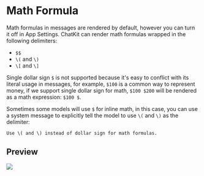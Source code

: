 # Math Formula

Math formulas in messages are rendered by default, however you can turn it off in App Settings. ChatKit can render math formulas wrapped in the following delimiters:

- `$$`
- `\(` and `\)`
- `\[` and `\]`

Single dollar sign `$` is not supported because it's easy to conflict with its literal usage in messages, for example, `$100` is a common way to represent money, if we support single dollar sign for math, `$100 $200` will be rendered as a math expression: `$100 $`.

Sometimes some models will use `$` for inline math, in this case, you can use a system message to explicitly tell the model to use `\(` and `\)` as the delimiter:

```
Use \( and \) instead of dollar sign for math formulas.
```

## Preview

![](https://cdn.jsdelivr.net/gh/egoist-bot/images@main/uPic/C76Y0s.png)
